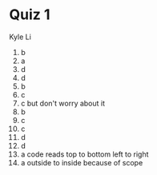 # Quiz 1

Kyle Li

1. b
2. a
3. d
4. d
5. b
6. c
7. c but don't worry about it
8. b
9. c
10. c
12. d
13. d
15. a code reads top to bottom left to right 
20. a outside to inside because of scope